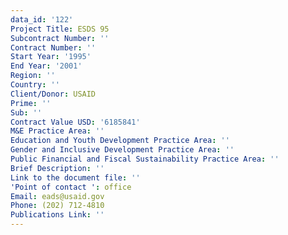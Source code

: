 ```yaml
---
data_id: '122'
Project Title: ESDS 95
Subcontract Number: ''
Contract Number: ''
Start Year: '1995'
End Year: '2001'
Region: ''
Country: ''
Client/Donor: USAID
Prime: ''
Sub: ''
Contract Value USD: '6185841'
M&E Practice Area: ''
Education and Youth Development Practice Area: ''
Gender and Inclusive Development Practice Area: ''
Public Financial and Fiscal Sustainability Practice Area: ''
Brief Description: ''
Link to the document file: ''
'Point of contact ': office
Email: eads@usaid.gov
Phone: (202) 712-4810
Publications Link: ''
---
```

